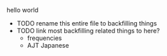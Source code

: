 hello world

- TODO rename this entire file to backfilling things
- TODO link most backfilling related things to here?
    - frequencies
    - AJT Japanese
